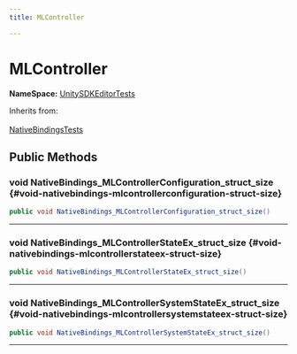 ```yaml
---
title: MLController

---
```


# MLController



**NameSpace:** 
[UnitySDKEditorTests](/versioned_docs/version-22-May-2023/unity-api/api/UnitySDKEditorTests/UnitySDKEditorTests.md) 





Inherits from: <br></br>[NativeBindingsTests](/versioned_docs/version-22-May-2023/unity-api/api/UnitySDKEditorTests/UnitySDKEditorTests.NativeBindingsTests.md)




## Public Methods

### void NativeBindings_MLControllerConfiguration_struct_size {#void-nativebindings-mlcontrollerconfiguration-struct-size}

```csharp
public void NativeBindings_MLControllerConfiguration_struct_size()
```






-----------

### void NativeBindings_MLControllerStateEx_struct_size {#void-nativebindings-mlcontrollerstateex-struct-size}

```csharp
public void NativeBindings_MLControllerStateEx_struct_size()
```






-----------

### void NativeBindings_MLControllerSystemStateEx_struct_size {#void-nativebindings-mlcontrollersystemstateex-struct-size}

```csharp
public void NativeBindings_MLControllerSystemStateEx_struct_size()
```






-----------



